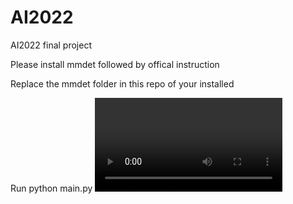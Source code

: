 # AI2022
AI2022 final project

Please install mmdet followed by offical instruction

Replace the mmdet folder in this repo of your installed

Run python main.py <video> detect --<show or out>
